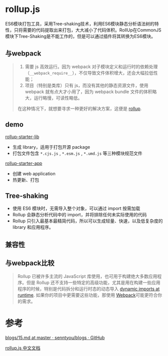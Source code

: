 # rollup.js

ES6模块打包工具，采用Tree-shaking技术，利用ES6模块静态分析语法树的特性，只将需要的代码提取出来打包，大大减小了代码体积。RollUp在CommonJS模块下Tree-Shaking是不能工作的，但是可以通过插件将其转换为ES6模块。

## 与webpack

> 1. 需要 js 高效运行。因为 webpack 对子模块定义和运行时的依赖处理（`__webpack_require__`），不仅导致文件体积增大，还会大幅拉低性能；
> 2. 项目（特别是类库）只有 js，而没有其他的静态资源文件，使用 webpack 就有点大才小用了，因为 webpack bundle 文件的体积略大，运行略慢，可读性略低。
> 
> 在这种情况下，就想要寻求一种更好的解决方案，这便是 [rollup](https://github.com/rollup/rollup).

## demo

 [rollup-starter-lib](https://github.com/rollup/rollup-starter-lib)

- 生成 library，适用于打包开源 package
- 打包文件包含 `*.cjs.js` ,  `*.esm.js` ,  `*.umd.js` 等三种模块规范文件

[rollup-starter-app](https://github.com/rollup/rollup-starter-app) 

- 创建 web application
- 热更新、打包

## Tree-shaking

- 使用 ES6 模块时，无需导入整个对象，可以通过 import 按需加载
- Rollup 会静态分析代码中的 import，并将排除任何未实际使用的代码
- Rollup 只引入最基本最精简代码，所以可以生成轻量、快速，以及低复杂度的 library 和应用程序。

## 兼容性

## 与webpack比较

> Rollup 已被许多主流的 JavaScript 库使用，也可用于构建绝大多数应用程序。但是 Rollup 还不支持一些特定的高级功能，尤其是用在构建一些应用程序的时候，特别是代码拆分和运行时态的动态导入 [dynamic imports at runtime](https://github.com/tc39/proposal-dynamic-import). 如果你的项目中更需要这些功能，那使用 [Webpack](https://webpack.js.org/)可能更符合你的需求。

# 参考

[blogs/15.md at master · senntyou/blogs · GitHub](https://github.com/senntyou/blogs/blob/master/web-advance/15.md)

[rollup.js 中文文档](https://www.rollupjs.com/)
